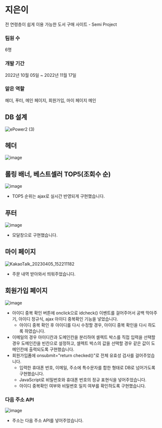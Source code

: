 # 지은이
전 연령층이 쉽게 이용 가능한 도서 구매 사이트 - Semi Project

### 팀원 수
6명

### 개발 기간
2022년 10월 05일 ~ 2022년 11월 17일

### 맡은 역할
헤더, 푸터, 메인 페이지, 회원가입, 마이 페이지 메인

## DB 설계
![ePower2 (3)](https://user-images.githubusercontent.com/106478906/234750832-e88abe93-f033-4e85-814a-a4b945e704dc.png)

## 헤더
![image](https://user-images.githubusercontent.com/106478906/229981012-1e87aa85-ea6c-4bc4-a302-258ca7f8d8d4.png)

## 롤링 배너, 베스트셀러 TOP5(조회수 순)
![image](https://user-images.githubusercontent.com/106478906/229981142-cda7b814-a782-46ab-97fb-c8bb2adfc4bd.png)
- TOP5 순위는 ajax로 실시간 반영되게 구현했습니다.

## 푸터
![image](https://user-images.githubusercontent.com/106478906/229982540-82985063-2bcb-4237-8a44-50e8cc9a2f92.png)
- 모달창으로 구현했습니다.

## 마이 페이지
![KakaoTalk_20230405_152211182](https://user-images.githubusercontent.com/106478906/229998429-7ac9d338-7146-424e-93a7-f0ba24c65106.png)
- 주문 내역 받아와서 띄워주었습니다.

## 회원가입 페이지
![image](https://user-images.githubusercontent.com/106478906/229983594-7fca7fc8-9a79-46cb-9caf-e76aae227e7d.png)
- 아이디 중복 확인 버튼에 onclick으로 idcheck() 이벤트를 걸어주어서 공백 막아주기, 아이디 정규식, ajax 아이디 중복확인 기능을 넣었습니다.
  - 아이디 중복 확인 후 아이디를 다시 수정할 경우, 아이디 중복 확인을 다시 하도록 하였습니다.
- 이메일의 경우 아이디칸과 도메인칸을 분리하여 셀렉트 박스를 직접 입력을 선택할 경우 도메인칸을 빈칸으로 설정하고,
  셀렉트 박스의 값을 선택할 경우 같은 값이 도메인칸에 출력되도록 구현했습니다.
- 회원가입폼에 onsubmit="return checked()"로 전체 유효성 검사를 걸어주었습니다.
  - 입력한 휴대폰 번호, 이메일, 주소에 특수문자를 합한 형태로 DB로 넘어가도록 구현했습니다.
  - JavaScript로 비밀번호와 휴대폰 번호의 정규 표현식을 넣어주었습니다.
  - 아이디 중복확인 여부와 비밀번호 일치 여부를 확인하도록 구현했습니다.
  
  
### 다음 주소 API
![image](https://user-images.githubusercontent.com/106478906/229986700-8201592e-680b-4eb5-8d82-c71386bd66be.png)
- 주소는 다음 주소 API를 넣어주었습니다.
